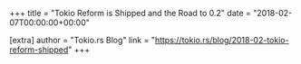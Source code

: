+++
title = "Tokio Reform is Shipped and the Road to 0.2"
date = "2018-02-07T00:00:00+00:00"

[extra]
author = "Tokio.rs Blog"
link = "https://tokio.rs/blog/2018-02-tokio-reform-shipped"
+++
